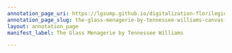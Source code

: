 ```yaml
---
annotation_page_uri: https://lgsump.github.io/digitalization-florilegium/annotations/the-glass-menagerie-by-tennessee-williams-canvas-1-530-478655.json
annotation_page_slug: the-glass-menagerie-by-tennessee-williams-canvas-1-530-478655
layout: annotation_page
manifest_label: The Glass Menagerie by Tennessee Williams

---
```

